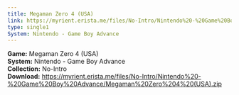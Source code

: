 ```yaml
---
title: Megaman Zero 4 (USA)
link: https://myrient.erista.me/files/No-Intro/Nintendo%20-%20Game%20Boy%20Advance/Megaman%20Zero%204%20(USA).zip
type: single1
System: Nintendo - Game Boy Advance
---
```

<b>Game:</b> Megaman Zero 4 (USA)<br>
<b>System:</b> Nintendo - Game Boy Advance<br>
<b>Collection:</b> No-Intro<br>
<b>Download:</b> https://myrient.erista.me/files/No-Intro/Nintendo%20-%20Game%20Boy%20Advance/Megaman%20Zero%204%20(USA).zip
